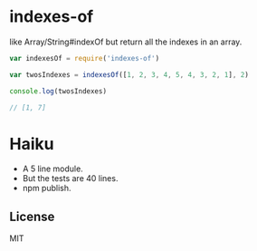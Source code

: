 # indexes-of

like Array/String#indexOf but return all the indexes in an array.

``` js
var indexesOf = require('indexes-of')

var twosIndexes = indexesOf([1, 2, 3, 4, 5, 4, 3, 2, 1], 2)

console.log(twosIndexes)

// [1, 7]

```

# Haiku

* A 5 line module.
* But the tests are 40 lines.
* npm publish.

## License

MIT

